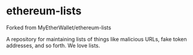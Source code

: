# ethereum-lists
Forked from MyEtherWallet/ethereum-lists

A repository for maintaining lists of things like malicious URLs, fake token addresses, and so forth. We love lists.
